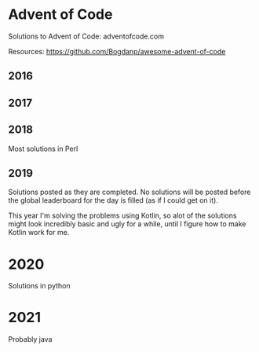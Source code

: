 # Advent of Code
Solutions to Advent of Code: adventofcode.com

Resources: https://github.com/Bogdanp/awesome-advent-of-code

## 2016

## 2017
## 2018

Most solutions in Perl

## 2019

Solutions posted as they are completed. No solutions will be posted before the global leaderboard for the
day is filled (as if I could get on it).

This year I'm solving the problems using Kotlin, so alot of the solutions might look
incredibly basic and ugly for a while, until I figure how to make Kotlin work for me.

# 2020
Solutions in python

# 2021
Probably java
